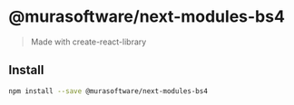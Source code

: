 # @murasoftware/next-modules-bs4

> Made with create-react-library

## Install

```bash
npm install --save @murasoftware/next-modules-bs4
```